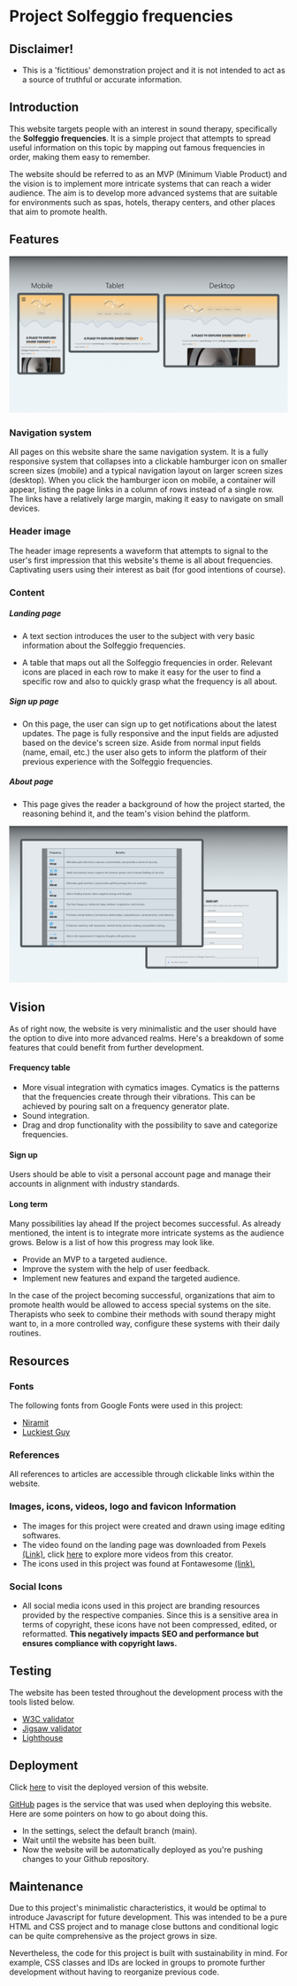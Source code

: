# Project Solfeggio frequencies 

## Disclaimer!
- This is a 'fictitious' demonstration project and it is not intended to act as a source of truthful or accurate information. 

## Introduction
This website targets people with an interest in sound therapy, specifically the **Solfeggio frequencies**. It is a simple project that attempts to spread useful information on this topic by mapping out famous frequencies in order, making them easy to remember.

The website should be referred to as an MVP (Minimum Viable Product) and the vision is to implement more intricate systems that can reach a wider audience. The aim is to develop more advanced systems that are suitable for environments such as spas, hotels, therapy centers, and other places that aim to promote health.

## Features 

!["Different screensizes of the webpage"](assets/images/readMe/screensizes.jpg "Layout")

### Navigation system
All pages on this website share the same navigation system. It is a fully responsive system that collapses into a clickable hamburger icon on smaller screen sizes (mobile) and a typical navigation layout on larger screen sizes (desktop). When you click the hamburger icon on mobile, a container will appear, listing the page links in a column of rows instead of a single row. The links have a relatively large margin, making it easy to navigate on small devices.

### Header image
The header image represents a waveform that attempts to signal to the user's first impression that this website's theme is all about frequencies. Captivating users using their interest as bait (for good intentions of course).

### Content

##### Landing page
- A text section introduces the user to the subject with very basic information about the Solfeggio frequencies.

- A table that maps out all the Solfeggio frequencies in order. Relevant icons are placed in each row to make it easy for the user to find a specific row and also to quickly grasp what the frequency is all about.

##### Sign up page
- On this page, the user can sign up to get notifications about the latest updates. The page is fully responsive and the input fields are adjusted based on the device's screen size. Aside from normal input fields (name, email, etc.) the user also gets to inform the platform of their previous experience with the Solfeggio frequencies.

##### About page
- This page gives the reader a background of how the project started, the reasoning behind it, and the team's vision behind the platform.

!["The different pages and their conent"](assets/images/readMe/content.jpg "Content")

## Vision

As of right now, the website is very minimalistic and the user should have the option to dive into more advanced realms. Here's a breakdown of some features that could benefit from further development.

#### Frequency table
- More visual integration with cymatics images. Cymatics is the patterns that the frequencies create through their vibrations. This can be achieved by pouring salt on a frequency generator plate. 
- Sound integration.
- Drag and drop functionality with the possibility to save and categorize frequencies. 

#### Sign up  
Users should be able to visit a personal account page and manage their accounts in alignment with industry standards. 

#### Long term
Many possibilities lay ahead If the project becomes successful. As already mentioned, the intent is to integrate more intricate systems as the audience grows. Below is a list of how this progress may look like.

- Provide an MVP to a targeted audience.
- Improve the system with the help of user feedback.
- Implement new features and expand the targeted audience.

In the case of the project becoming successful, organizations that aim to promote health would be allowed to access special systems on the site. Therapists who seek to combine their methods with sound therapy might want to, in a more controlled way, configure these systems with their daily routines. 

## Resources

### Fonts

The following fonts from Google Fonts were used in this project:

- [Niramit](https://fonts.google.com/specimen/Niramit)
- [Luckiest Guy](https://fonts.google.com/specimen/Luckiest+Guy)

### References

All references to articles are accessible through clickable links within the website.

### Images, icons, videos, logo and favicon Information

- The images for this project were created and drawn using image editing softwares.
- The video found on the landing page was downloaded from Pexels [(Link)](https://www.pexels.com/video/vibrating-speaker-856298/), click [here](https://www.pexels.com/@pixabay/) to explore more videos from this creator.
- The icons used in this project was found at Fontawesome [(link)](https://fontawesome.com/),

### Social Icons

- All social media icons used in this project are branding resources provided by the respective companies. Since this is a sensitive area in terms of copyright, these icons have not been compressed, edited, or reformatted. **This negatively impacts SEO and performance but ensures compliance with copyright laws.**

## Testing 

The website has been tested throughout the development process with the tools listed below. 

- [W3C validator](https://validator.w3.org/)
- [Jigsaw validator](https://jigsaw.w3.org/css-validator/)
- [Lighthouse](https://chromewebstore.google.com/detail/lighthouse/blipmdconlkpinefehnmjammfjpmpbjk)

## Deployment

Click [here](https://kevinbjarnemark.github.io/portfolio-1/) to visit the deployed version of this website.

[GitHub](https://github.com/) pages is the service that was used when deploying this website. Here are some pointers on how to go about doing this. 
- In the settings, select the default branch (main).
- Wait until the website has been built.
- Now the website will be automatically deployed as you're pushing changes to your Github repository. 

## Maintenance 

Due to this project's minimalistic characteristics, it would be optimal to introduce Javascript for future development. This was intended to be a pure HTML and CSS project and to manage close buttons and conditional logic can be quite comprehensive as the project grows in size.

Nevertheless, the code for this project is built with sustainability in mind. For example, CSS classes and IDs are locked in groups to promote further development without having to reorganize previous code.